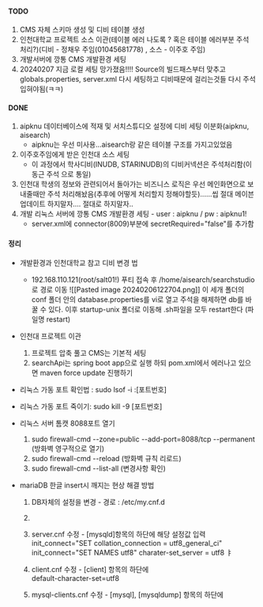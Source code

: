 
#### TODO
1. CMS 자체  스키마 생성 및 디비 테이블 생성 
2. 인천대학교 프로젝트 소스 이관(테이블 에러 나도록 ? 혹은 테이블 에러부분 주석 처리?)(디비 - 정채우 주임(01045681778) , 소스 - 이주호 주임)
3. 개발서버에 깡통 CMS 개발환경 세팅
4. 20240207 지금 로컬 세팅 망가졌음!!!! Source의 빌드패스부터 맞추고 globals.properties, server.xml 다시 세팅하고 디비때문에 걸리는것들 다시 주석 입혀야됨(ㅋㅋ)

#### DONE
 1. aipknu 데이터베이스에 적재 및 서치스튜디오 설정에 디비 세팅 이분화(aipknu, aisearch)
	 - aipknu는 우선 미사용...aisearch랑 같은 테이블 구조를 가지고있었음 
 2. 이주호주임에게 받은 인천대 소스 세팅
	 - 이 과정에서 학사디비(INUDB, STARINUDB)의 디비커넥션은 주석처리함(이동근 주석 으로 통일)
3. 인천대 학생의 정보와 관련되어서 돌아가는 비즈니스 로직은 우선 메인화면으로 보내줄때만 주석 처리해놨음(추후에 어떻게 처리할지 정해야할듯)......씹 절대 메이븐 업데이트 하지말자.... 절대로 하지말자..
4. 개발 리눅스 서버에 깡통 CMS 개발환경 세팅 - user : aipknu / pw : aipknu1!
	- server.xml에 connector(8009)부분에 secretRequired="false"를 추가함



#### 정리
 - 개발환경과 인천대학교 참고 디비 변경 법
	 - 192.168.110.121(root/salt01!) 푸티 접속 후 /home/aisearch/searchstudio로 경로 이동
	       ![[Pasted image 20240206122704.png]]
	     이 세개 폴더의 conf 폴더 안의 database.properties를 vi로 열고 주석을 해제하면 db를 바꿀 수 있다. 
	     이후 startup-unix 폴더로 이동해 .sh파일을 모두 restart한다 (파일명 restart)

- 인천대 프로젝트 이관
	1. 프로젝트 압축 풀고 CMS는 기본적 세팅
	2. searchApi는 spring boot app으로 실행 하되 pom.xml에서 에러나고 있으면 maven force update 진행하기

- 리눅스 가동 포트 확인법 : sudo lsof -i :\[포트번호]
- 리눅스 가동 포트 죽이기: sudo kill -9 \[포트번호]

- 리눅스 서버 톰캣 8088포트 열기
	 1. sudo firewall-cmd --zone=public --add-port=8088/tcp --permanent (방화벽 영구적으로 열기)
	 2. sudo firewall-cmd --reload (방화벽 규칙 리로드)
	 3. sudo firewall-cmd --list-all (변경사항 확인)

- mariaDB 한글 insert시 깨지는 현상 해결 방법
	1. DB자체의 설정을 변경 - 경로 : /etc/my.cnf.d
	2. 
	3. server.cnf 수정 - \[mysqld\]항목의 하단에 해당 설정값 입력	
		 init_connect="SET collation_connection = utf8_general_ci"
		 init_connect="SET NAMES utf8"
		 charater-set_server = utf8
		ㅑ
		 
	4. client.cnf 수정 - \[client] 항목의 하단에	
		  default-character-set=utf8
		  
	5. mysql-clients.cnf 수정 - \[mysql], \[mysqldump] 항목의 하단에	



